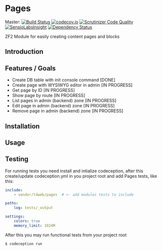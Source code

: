 # Pages

Master:
[![Build Status](https://travis-ci.org/t4web/Pages.svg)](https://travis-ci.org/t4web/Pages)
[![codecov.io](http://codecov.io/github/t4web/Pages/coverage.svg?branch=master)](http://codecov.io/github/t4web/Pages?branch=master)
[![Scrutinizer Code Quality](https://scrutinizer-ci.com/g/t4web/Pages/badges/quality-score.png?b=master)](https://scrutinizer-ci.com/g/t4web/Pages/?branch=master)
[![SensioLabsInsight](https://insight.sensiolabs.com/projects/1c02b79c-dbe2-42cd-931d-56542d0dc7d6/mini.png)](https://insight.sensiolabs.com/projects/1c02b79c-dbe2-42cd-931d-56542d0dc7d6)
[![Dependency Status](https://www.versioneye.com/user/projects/55a106f0666337000d000471/badge.svg?style=flat)](https://www.versioneye.com/user/projects/55a106f0666337000d000471)

ZF2 Module for easily creating content pages and blocks

Introduction
------------


Features / Goals
----------------
* Create DB table with init console command [DONE]
* Create page with WYSIWYG editor in admin [IN PROGRESS]
* Get page by ID [IN PROGRESS]
* Show page by route [IN PROGRESS]
* List pages in admin (backend) zone [IN PROGRESS]
* Edit page in admin (backend) zone [IN PROGRESS]
* Remove page in admin (backend) zone [IN PROGRESS]

Installation
------------


Usage
------------


Testing
------------
For running tests you need install and intialize codeception, after this create/update codeception.yml in you project root and add Pages tests, like this:
```yml
include:
    - vendor/t4web/pages  # <- add modules tests to include

paths:
    log: tests/_output

settings:
    colors: true
    memory_limit: 1024M
```
After this you may run functional tests from your project root
```bash
$ codeception run
```
